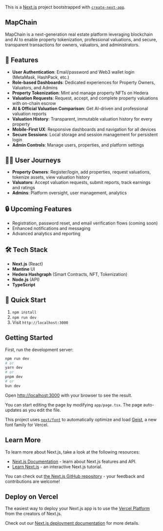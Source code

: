This is a [Next.js](https://nextjs.org) project bootstrapped with [`create-next-app`](https://nextjs.org/docs/app/api-reference/cli/create-next-app).

## MapChain

MapChain is a next-generation real estate platform leveraging blockchain and AI to enable property tokenization, professional valuations, and secure, transparent transactions for owners, valuators, and administrators.

## 🚀 Features
- **User Authentication**: Email/password and Web3 wallet login (MetaMask, HashPack, etc.)
- **Role-based Dashboards**: Dedicated experiences for Property Owners, Valuators, and Admins
- **Property Tokenization**: Mint and manage property NFTs on Hedera
- **Valuation Requests**: Request, accept, and complete property valuations with on-chain escrow
- **AI & Official Valuation Comparison**: Get AI-driven and professional valuation reports
- **Valuation History**: Transparent, immutable valuation history for every property
- **Mobile-First UX**: Responsive dashboards and navigation for all devices
- **Secure Sessions**: Local storage and session management for persistent login
- **Admin Controls**: Manage users, properties, and platform settings

## 🧑‍💼 User Journeys
- **Property Owners**: Register/login, add properties, request valuations, tokenize assets, view valuation history
- **Valuators**: Accept valuation requests, submit reports, track earnings and ratings
- **Admins**: Platform oversight, user management, analytics

## 🔒 Upcoming Features
- Registration, password reset, and email verification flows (coming soon)
- Enhanced notifications and messaging
- Advanced analytics and reporting

## 🛠️ Tech Stack
- **Next.js** (React)
- **Mantine** UI
- **Hedera Hashgraph** (Smart Contracts, NFT, Tokenization)
- **Node.js** (API)
- **TypeScript**

## 🚦 Quick Start
1. `npm install`
2. `npm run dev`
3. Visit `http://localhost:3000`

## Getting Started

First, run the development server:

```bash
npm run dev
# or
yarn dev
# or
pnpm dev
# or
bun dev
```

Open [http://localhost:3000](http://localhost:3000) with your browser to see the result.

You can start editing the page by modifying `app/page.tsx`. The page auto-updates as you edit the file.

This project uses [`next/font`](https://nextjs.org/docs/app/building-your-application/optimizing/fonts) to automatically optimize and load [Geist](https://vercel.com/font), a new font family for Vercel.

## Learn More

To learn more about Next.js, take a look at the following resources:

- [Next.js Documentation](https://nextjs.org/docs) - learn about Next.js features and API.
- [Learn Next.js](https://nextjs.org/learn) - an interactive Next.js tutorial.

You can check out [the Next.js GitHub repository](https://github.com/vercel/next.js) - your feedback and contributions are welcome!

## Deploy on Vercel

The easiest way to deploy your Next.js app is to use the [Vercel Platform](https://vercel.com/new?utm_medium=default-template&filter=next.js&utm_source=create-next-app&utm_campaign=create-next-app-readme) from the creators of Next.js.

Check out our [Next.js deployment documentation](https://nextjs.org/docs/app/building-your-application/deploying) for more details.
